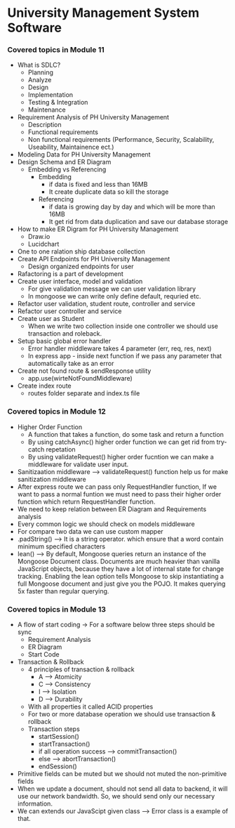 # University Management System Software

### Covered topics in Module 11

- What is SDLC?
  - Planning
  - Analyze
  - Design
  - Implementation
  - Testing & Integration
  - Maintenance
- Requirement Analysis of PH University Management
  - Description
  - Functional requirements
  - Non functional requirements (Performance, Security, Scalability, Useability, Maintainence ect.)
- Modeling Data for PH University Management
- Design Schema and ER Diagram
  - Embedding vs Referencing
    - Embedding
      - if data is fixed and less than 16MB
      - It create duplicate data so kill the storage
    - Referencing
      - if data is growing day by day and which will be more than 16MB
      - It get rid from data duplication and save our database storage
- How to make ER Digram for PH University Management
  - Draw.io
  - Lucidchart
- One to one ralation ship database collection
- Create API Endpoints for PH University Management
  - Design organized endpoints for user
- Rafactoring is a part of development
- Create user interface, model and validation
  - For give validation message we can user validation library
  - In mongoose we can write only define default, requried etc.
- Refactor user validation, student route, controller and service
- Refactor user controller and service
- Create user as Student
  - When we write two collection inside one controller we should use transaction and roleback.
- Setup basic global error handler
  - Error handler middleware takes 4 parameter (err, req, res, next)
  - In express app - inside next function if we pass any parameter that automatically take as an error
- Create not found route & sendResponse utility
  - app.use(wirteNotFoundMiddleware)
- Create index route
  - routes folder separate and index.ts file

### Covered topics in Module 12

- Higher Order Function
  - A function that takes a function, do some task and return a function
  - By using catchAsync() higher order function we can get rid from try-catch repetation
  - By using validateRequest() higher order fucntion we can make a middleware for validate user input.
- Sanitizaation middleware --> validateRequest() function help us for make sanitization middleware
- After express route we can pass only RequestHandler function, If we want to pass a normal funtion we must need to pass their higher order function which return RequestHandler function.
- We need to keep relation between ER Diagram and Requirements analysis
- Every common logic we should check on models middleware
- For compare two data we can use custom mapper
- .padString() --> It is a string operator. which ensure that a word contain minimum specified characters
- lean() --> By default, Mongoose queries return an instance of the Mongoose Document class. Documents are much heavier than vanilla JavaScript objects, because they have a lot of internal state for change tracking. Enabling the lean option tells Mongoose to skip instantiating a full Mongoose document and just give you the POJO. It makes querying 5x faster than regular querying.

### Covered topics in Module 13

- A flow of start coding -> For a software below three steps should be sync
  - Requirement Analysis
  - ER Diagram
  - Start Code
- Transaction & Rollback
  - 4 principles of transaction & rollback
    - A --> Atomicity
    - C --> Consistency
    - I --> Isolation
    - D --> Durability
  - With all properties it called ACID properties
  - For two or more database operation we should use transaction & rollback
  - Transaction steps
    - startSession()
    - startTransaction()
    - if all operation success --> commitTransaction()
    - else --> abortTransaction()
    - endSession()
- Primitive fields can be muted but we should not muted the non-primitive fields
- When we update a document, should not send all data to backend, it will use our network bandwidth. So, we should send only our necessary information.
- We can extends our JavaScipt given class --> Error class is a example of that.
